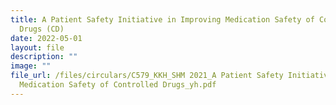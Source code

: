 ```yaml
---
title: A Patient Safety Initiative in Improving Medication Safety of Controlled
  Drugs (CD)
date: 2022-05-01
layout: file
description: ""
image: ""
file_url: /files/circulars/C579_KKH_SHM 2021_A Patient Safety Initiative in Improving
  Medication Safety of Controlled Drugs_yh.pdf
---
```

